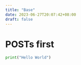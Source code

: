 ```yaml
---
title: "Base"
date: 2023-06-27T20:07:42+08:00
draft: false
---
```


# POSTs first

```python
print("Hello World")
```